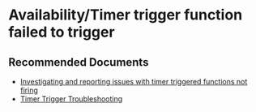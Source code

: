 <properties
	pageTitle="Availability/Timer trigger function failed to trigge"
	description="Availability/Timer trigger function failed to trigge"
	service="microsoft.web"
	resource="functions"
	authors="cts-shrahman,shrahman"
    ms.author="shrahman, finbarr"
	displayOrder=""
	selfHelpType="generic"
	supportTopicIds="32630471"
	resourceTags=""
	productPesIds="16072"
	cloudEnvironments="public, Fairfax, usnat, ussec"
	articleId="7bb1fc04-dce1-421e-80ed-aea0725ea814"
	ownershipId="Compute_AppService"
/>

#  Availability/Timer trigger function failed to trigger

## **Recommended Documents**

* [Investigating and reporting issues with timer triggered functions not firing](https://github.com/Azure/azure-functions-host/wiki/Investigating-and-reporting-issues-with-timer-triggered-functions-not-firing/)<br>
* [Timer Trigger Troubleshooting](https://github.com/Azure/azure-webjobs-sdk-extensions/wiki/TimerTrigger#troubleshooting)


